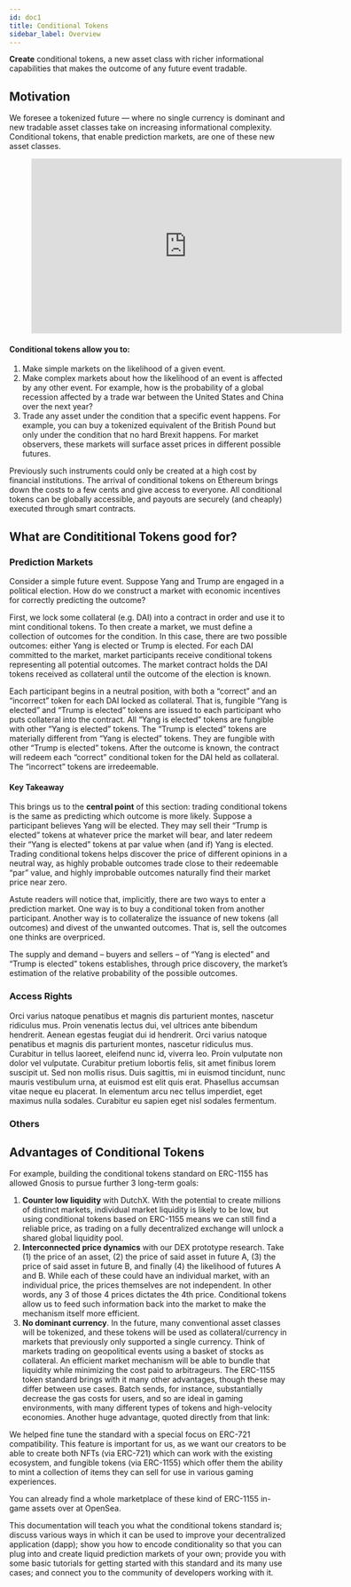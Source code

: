 ```yaml
---
id: doc1
title: Conditional Tokens
sidebar_label: Overview
---
```


**Create** conditional tokens, a new asset class with richer informational capabilities that makes the outcome of any future event tradable.

## Motivation

We foresee a tokenized future — where no single currency is dominant and new tradable asset classes take on increasing informational complexity. Conditional tokens, that enable prediction markets, are one of these new asset classes. 

<figure class="video_container">
<iframe width="560" height="315" src="https://www.youtube.com/embed/brFdf7pIYag" frameborder="0" allow="accelerometer; autoplay; encrypted-media; gyroscope; picture-in-picture" allowfullscreen></iframe> 
</figure>

#### Conditional tokens allow you to:
1. Make simple markets on the likelihood of a given event.
2. Make complex markets about how the likelihood of an event is affected by any other event. For example, how is the probability of a global recession affected by a trade war between the United States and China over the next year?
3. Trade any asset under the condition that a specific event happens. For example, you can buy a tokenized equivalent of the British Pound but only under the condition that no hard Brexit happens. For market observers, these markets will surface asset prices in different possible futures.

Previously such instruments could only be created at a high cost by financial institutions. The arrival of conditional tokens on Ethereum brings down the costs to a few cents and give access to everyone. All conditional tokens can be globally accessible, and payouts are securely (and cheaply) executed through smart contracts.


## What are Condititional Tokens good for? 

### Prediction Markets
Consider a simple future event. Suppose Yang and Trump are engaged in a political election. How do we construct a market with economic incentives for correctly predicting the outcome?

First, we lock some collateral (e.g. DAI) into a contract in order and use it to mint conditional tokens. To then create a market, we must define a collection of outcomes for the condition. In this case, there are two possible outcomes: either Yang is elected or Trump is elected. For each DAI committed to the market, market participants receive conditional tokens representing all potential outcomes. The market contract holds the DAI tokens received as collateral until the outcome of the election is known.

Each participant begins in a neutral position, with both a “correct” and an “incorrect” token for each DAI locked as collateral. That is, fungible “Yang is elected” and “Trump is elected” tokens are issued to each participant who puts collateral into the contract. All “Yang is elected” tokens are fungible with other “Yang is elected” tokens. The “Trump is elected” tokens are materially different from “Yang is elected” tokens. They are fungible with other “Trump is elected” tokens. After the outcome is known, the contract will redeem each “correct” conditional token for the DAI held as collateral. The “incorrect” tokens are irredeemable.

#### Key Takeaway

 This brings us to the **central point** of this section: trading conditional tokens is the same as predicting which outcome is more likely. Suppose a participant believes Yang will be elected. They may sell their “Trump is elected” tokens at whatever price the market will bear, and later redeem their “Yang is elected” tokens at par value when (and if) Yang is elected. Trading conditional tokens helps discover the price of different opinions in a neutral way, as highly probable outcomes trade close to their redeemable “par” value, and highly improbable outcomes naturally find their market price near zero.

Astute readers will notice that, implicitly, there are two ways to enter a prediction market. One way is to buy a conditional token from another participant. Another way is to collateralize the issuance of new tokens (all outcomes) and divest of the unwanted outcomes. That is, sell the outcomes one thinks are overpriced.

The supply and demand – buyers and sellers – of “Yang is elected” and “Trump is elected” tokens establishes, through price discovery, the market’s estimation of the relative probability of the possible outcomes.

### Access Rights

Orci varius natoque penatibus et magnis dis parturient montes, nascetur ridiculus mus. Proin venenatis lectus dui, vel ultrices ante bibendum hendrerit. Aenean egestas feugiat dui id hendrerit. Orci varius natoque penatibus et magnis dis parturient montes, nascetur ridiculus mus. Curabitur in tellus laoreet, eleifend nunc id, viverra leo. Proin vulputate non dolor vel vulputate. Curabitur pretium lobortis felis, sit amet finibus lorem suscipit ut. Sed non mollis risus. Duis sagittis, mi in euismod tincidunt, nunc mauris vestibulum urna, at euismod est elit quis erat. Phasellus accumsan vitae neque eu placerat. In elementum arcu nec tellus imperdiet, eget maximus nulla sodales. Curabitur eu sapien eget nisl sodales fermentum.

### Others

## Advantages of Conditional Tokens

For example, building the conditional tokens standard on ERC-1155 has allowed Gnosis to pursue further 3 long-term goals:

1. **Counter low liquidity** with DutchX. With the potential to create millions of distinct markets, individual market liquidity is likely to be low, but using conditional tokens based on ERC-1155 means we can still find a reliable price, as trading on a fully decentralized exchange will unlock a shared global liquidity pool.
2. **Interconnected price dynamics** with our DEX prototype research. Take (1) the price of an asset, (2) the price of said asset in future A, (3) the price of said asset in future B, and finally (4) the likelihood of futures A and B. While each of these could have an individual market, with an individual price, the prices themselves are not independent. In other words, any 3 of those 4 prices dictates the 4th price. Conditional tokens allow us to feed such information back into the market to make the mechanism itself more efficient.
3. **No dominant currency**. In the future, many conventional asset classes will be tokenized, and these tokens will be used as collateral/currency in markets that previously only supported a single currency. Think of markets trading on geopolitical events using a basket of stocks as collateral. An efficient market mechanism will be able to bundle that liquidity while minimizing the cost paid to arbitrageurs.
The ERC-1155 token standard brings with it many other advantages, though these may differ between use cases. Batch sends, for instance, substantially decrease the gas costs for users, and so are ideal in gaming environments, with many different types of tokens and high-velocity economies. Another huge advantage, quoted directly from that link:

We helped fine tune the standard with a special focus on ERC-721 compatibility. This feature is important for us, as we want our creators to be able to create both NFTs (via ERC-721) which can work with the existing ecosystem, and fungible tokens (via ERC-1155) which offer them the ability to mint a collection of items they can sell for use in various gaming experiences.

You can already find a whole marketplace of these kind of ERC-1155 in-game assets over at OpenSea.



This documentation will teach you what the conditional tokens standard is; discuss various ways in which it can be used to improve your decentralized application (dapp); show you how to encode conditionality so that you can plug into and create liquid prediction markets of your own; provide you with some basic tutorials for getting started with this standard and its many use cases; and connect you to the community of developers working with it.


